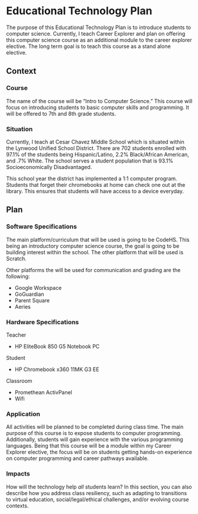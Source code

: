 
# Educational Technology Plan

The purpose of this Educational Technology Plan is to introduce students to computer science. Currently, I teach
Career Explorer and plan on offering this computer science course as an additional module to the career explorer
elective. The long term goal is to teach this course as a stand alone elective. 

## Context

### Course

The name of the course will be “Intro to Computer Science.” This course will focus on introducing students to basic computer skills and programming. It will be offered to 7th and 8th grade students. 

### Situation

Currently, I teach at Cesar Chavez Middle School which is situated within the Lynwood Unified School District. There are 702 students enrolled with 97.1% of the students being Hispanic/Latino, 2.2% Black/African American, and .7% White.  The school serves a student population that is 93.1% Socioeconomically Disadvantaged. 

This school year the district has implemented a 1:1 computer program. Students that forget their chromebooks at home can check one out at the library. This ensures that students will have access to a device everyday. 


## Plan

### Software Specifications

The main platform/curriculum that will be used is going to be CodeHS. This being an introductory computer science course, the goal is going to be building interest within the school. The other platform that will be used is Scratch.

Other platforms the will be used for communication and grading are the following:

- Google Workspace
- GoGuardian
- Parent Square
- Aeries 


### Hardware Specifications

Teacher
- HP EliteBook 850 G5 Notebook PC

Student
- HP Chromebook x360 11MK G3 EE 

Classroom
- Promethean ActivPanel
- Wifi

### Application

All activities will be planned to be completed during class time. The main purpose of this course is to expose students to computer programming. Additionally, students will gain experience with the various programming languages. Being that this course will be a module within my Career Explorer elective, the focus will be on students getting hands-on experience on computer programming and career pathways available.

### Impacts

How will the technology help *all* students learn? In this section, you can also
describe how you address class resiliency, such as adapting to
transitions to virtual education, social/legal/ethical challenges,  and/or
evolving course contexts.

